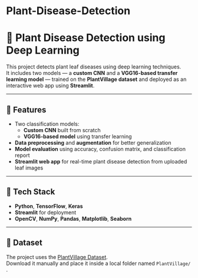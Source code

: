 ﻿# Plant-Disease-Detection
# 🌿 Plant Disease Detection using Deep Learning

This project detects plant leaf diseases using deep learning techniques.  
It includes two models — a **custom CNN** and a **VGG16-based transfer learning model** — trained on the **PlantVillage dataset** and deployed as an interactive web app using **Streamlit**.

---

## 🚀 Features
- Two classification models:
  - **Custom CNN** built from scratch  
  - **VGG16-based model** using transfer learning  
- **Data preprocessing** and **augmentation** for better generalization  
- **Model evaluation** using accuracy, confusion matrix, and classification report  
- **Streamlit web app** for real-time plant disease detection from uploaded leaf images  

---

## 🧠 Tech Stack
- **Python**, **TensorFlow**, **Keras**  
- **Streamlit** for deployment  
- **OpenCV**, **NumPy**, **Pandas**, **Matplotlib**, **Seaborn**

---

## 📂 Dataset
The project uses the [PlantVillage Dataset](https://www.kaggle.com/datasets/emmarex/plantdisease).  
Download it manually and place it inside a local folder named `PlantVillage/` .



